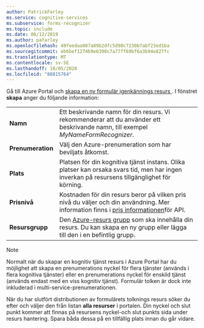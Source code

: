 ```yaml
---
author: PatrickFarley
ms.service: cognitive-services
ms.subservice: forms-recognizer
ms.topic: include
ms.date: 06/12/2019
ms.author: pafarley
ms.openlocfilehash: 49feedaa087a89b2dfc5d90c7230b7abf23ed1ba
ms.sourcegitcommit: eb6bef1274b9e6390c7a77ff69bf6a3b94e827fc
ms.translationtype: MT
ms.contentlocale: sv-SE
ms.lasthandoff: 10/05/2020
ms.locfileid: "88815764"
---
```

Gå till Azure Portal och <a href="https://ms.portal.azure.com/#create/Microsoft.CognitiveServicesFormRecognizer" title=" skapa en ny formulär igenkännings resurs " target="_blank"> skapa en ny formulär igenkännings resurs <span class="docon docon-navigate-external x-hidden-focus"></span> </a> . I fönstret **skapa** anger du följande information:

|    |    |
|--|--|
| **Namn** | Ett beskrivande namn för din resurs. Vi rekommenderar att du använder ett beskrivande namn, till exempel *MyNameFormRecognizer*. |
| **Prenumeration** | Välj den Azure-prenumeration som har beviljats åtkomst. |
| **Plats** | Platsen för din kognitiva tjänst instans. Olika platser kan orsaka svars tid, men har ingen inverkan på resursens tillgänglighet för körning. |
| **Prisnivå** | Kostnaden för din resurs beror på vilken pris nivå du väljer och din användning. Mer information finns i [pris informationen](https://azure.microsoft.com/pricing/details/cognitive-services/)för API.
| **Resursgrupp** | Den [Azure-resurs grupp](https://docs.microsoft.com/azure/cloud-adoption-framework/govern/resource-consistency/resource-access-management#what-is-an-azure-resource-group) som ska innehålla din resurs. Du kan skapa en ny grupp eller lägga till den i en befintlig grupp. |

> [!NOTE]
> Normalt när du skapar en kognitiv tjänst resurs i Azure Portal har du möjlighet att skapa en prenumerations nyckel för flera tjänster (används i flera kognitiva tjänster) eller en prenumerations nyckel för enskild tjänst (används endast med en viss kognitiv tjänst). Formulär tolken är dock inte inkluderad i multi-service-prenumerationen.

När du har slutfört distributionen av formulärets tolknings resurs söker du efter och väljer den från listan **alla resurser** i portalen. Din nyckel och slut punkt kommer att finnas på resursens nyckel-och slut punkts sida under resurs hantering. Spara båda dessa på en tillfällig plats innan du går vidare.
